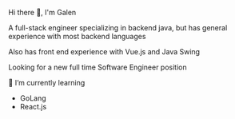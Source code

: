 Hi there 👋, I'm Galen

A full-stack engineer specializing in backend java, but has general experience with most backend languages

Also has front end experience with Vue.js and Java Swing

Looking for a new full time Software Engineer position

🌱 I’m currently learning
- GoLang
- React.js

<!--
**Galen019/Galen019** is a ✨ _special_ ✨ repository because its `README.md` (this file) appears on your GitHub profile.

Here are some ideas to get you started:

- 🔭 I’m currently working on ...
- 🌱 I’m currently learning ...
- 👯 I’m looking to collaborate on ...
- 🤔 I’m looking for help with ...
- 💬 Ask me about ...
- 📫 How to reach me: ...
- 😄 Pronouns: ...
- ⚡ Fun fact: ...
-->
